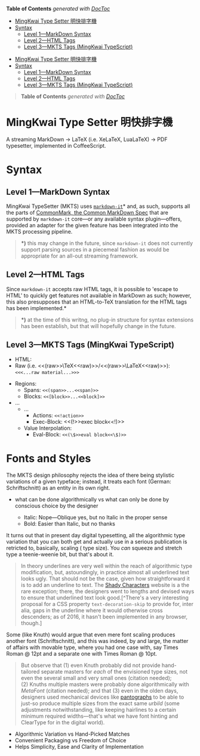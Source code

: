 <!-- START doctoc generated TOC please keep comment here to allow auto update -->
<!-- DON'T EDIT THIS SECTION, INSTEAD RE-RUN doctoc TO UPDATE -->
**Table of Contents**  *generated with [DocToc](https://github.com/thlorenz/doctoc)*

- [MingKwai Type Setter 明快排字機](#mingkwai-type-setter-%E6%98%8E%E5%BF%AB%E6%8E%92%E5%AD%97%E6%A9%9F)
- [Syntax](#syntax)
  - [Level 1—MarkDown Syntax](#level-1%E2%80%94markdown-syntax)
  - [Level 2—HTML Tags](#level-2%E2%80%94html-tags)
  - [Level 3—MKTS Tags (MingKwai TypeScript)](#level-3%E2%80%94mkts-tags-mingkwai-typescript)

<!-- END doctoc generated TOC please keep comment here to allow auto update -->



- [MingKwai Type Setter 明快排字機](#mingkwai-type-setter-明快排字機)
- [Syntax](#syntax)
	- [Level 1—MarkDown Syntax](#level-1—markdown-syntax)
	- [Level 2—HTML Tags](#level-2—html-tags)
	- [Level 3—MKTS Tags (MingKwai TypeScript)](#level-3—mkts-tags-mingkwai-typescript)

> **Table of Contents**  *generated with [DocToc](http://doctoc.herokuapp.com/)*


# MingKwai Type Setter 明快排字機

A streaming MarkDown -> LaTeX (i.e. XeLaTeX, LuaLaTeX) -> PDF typesetter,
implemented in CoffeeScript.

# Syntax

## Level 1—MarkDown Syntax

MingKwai TypeSetter (MKTS) uses
[`markdown-it`](https://github.com/markdown-it/markdown-it)* and, as such,
supports all the parts of [CommonMark, the Common MarkDown
Spec](http://commonmark.org/) that are supported by `markdown-it` core—or any
available syntax plugin—offers, provided an adapter for the given feature has
been integrated into the MKTS processing pipeline.

> **\*)** this may change in the future, since `markdown-it` does not currently
> support parsing sources in a piecemeal fashion as would be appropriate
> for an all-out streaming framework.

## Level 2—HTML Tags

Since `markdown-it` accepts raw HTML tags, it is possible to 'escape to HTML' to
quickly get features not available in MarkDown as such; however, this also
presupposes that an HTML-to-TeX translation for the HTML tags has been implemented.*

> **\*)** at the time of this writng, no plug-in structure for syntax extensions
> has been establish, but that will hopefully change in the future.

## Level 3—MKTS Tags (MingKwai TypeScript)



* HTML:
* Raw (i.e. <<(raw>>\TeX<<raw)>>/<<(raw>>\LaTeX<<raw)>>): `<<<...raw material...>>>`
<!-- * Raw (i.e. <<<\TeX>>>/<<<\LaTeX>>>): `<<<...raw material...>>>` -->
* Regions:
  <!-- distinction between span and block needed? -->
  * Spans: `<<(span>>...<<span)>>`
  * Blocks: `<<[block>>...<<block]>>`
* ...
  * ...
    * Actions: `<<!action>>`
    * Exec-Block: <<(!>>exec block<<!)>>
  * Value Interpolation:
    <!-- * Variables: `<<$variable>>` -->
    * Eval-Block: `<<(\$>>eval block<<\$)>>`



# Fonts and Styles

The MKTS design philosophy rejects the idea of there being stylistic variations of a given typeface;
instead, it treats each font (German: Schriftschnitt) as an entity in its own right.

* what can be done algorithmically vs what can only be done by conscious choice by the designer

  * Italic: Nope—Oblique yes, but no Italic in the proper sense
  * Bold: Easier than Italic, but no thanks

It turns out that in present day digital typesetting, all the algorithmic type variation that you can both
get and actually use in a serious publication is retricted to, basically, scaling ( type size). You *can*
squeeze and stretch type a teenie-weenie bit, but that's about it.

> In theory underlines are very well within the reach of algorithmic type modification, but, astoundingly,
> in practice almost all underlined text looks ugly. That should not be the case, given how straightforward
> it is to add an underline to text. The [Shady Characters](http://www.shadycharacters.co.uk/) website is a
> the rare exception; there, the designers went to lengths and devised ways to ensure that underlined text
> look good.[^There's a very interesting proposal for a CSS property `text-decoration-skip` to provide for,
> inter alia, gaps in the underline where it would otherwise cross descenders; as of 2016, it hasn't been
> implemented in any browser, though.]

Some (like Knuth) would argue that even mere font scaling produces another font (Schriftschnitt), and this
was indeed, by and large, the matter of affairs with movable type, where you had one case with, say Times
Roman @ 12pt and a separate one with Times Roman @ 10pt.

> But observe that (1)&nbsp;even Knuth probably did not provide hand-tailored separate masters for *each* of
> the envisioned type sizes, not even the several small and very small ones (citation needed);
> (2)&nbsp;Knuths multiple masters were probably done algorithmically with _MetaFont_ (citation needed); and
> that (3)&nbsp;even in the olden days, designers used mechanical devices like
> [pantographs](https://en.wikipedia.org/wiki/Pantograph) to be able to just-so produce multiple sizes from
> the exact same *urbild* (some adjustments notwithstanding, like keeping hairlines to a certain minimum
> required widths—that's what we have font hinting and ClearType for in the digital world).

* Algorithmic Variation vs Hand-Picked Matches
* Convenient Packaging vs Freedom of Choice
* Helps Simplicity, Ease and Clarity of Implementation

<!--

Whenever you select a font in a word processor like Microsoft Word or OpenOffice Writer and then highlight
a word and press the Italic or the Bold button on the toolbar, the program will try to interpret your font choice

 -->



